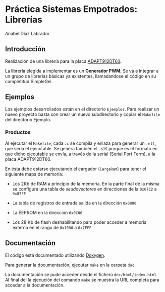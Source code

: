 # Práctica Sistemas Empotrados: Librerías
Anabel Díaz Labrador

## Introducción

Realización de una librería para la placa [ADAPT912DT60](http://www.technologicalarts.com/myfiles/ad912dt60.html).

La librería elegida a implementar es un **Generador PWM**. Se va a integrar a un grupo de librerías básicas ya existentes, 
llamadandose el código en su completitud SimpleGel.

## Ejemplos

Los ejemplos desarrollados están en el directorio `Ejemplos`.
Para realizar un nuevo proyecto basta con crear un nuevo subdirectorio
y copiar el `Makefile` del directorio Ejemplo.

### Productos

Al ejecutar el `Makefile`, cada `.c` se compila y enlaza para generar un `.elf`,
que sería el ejecutable.
Se genera también el `.s19` porque es el formato en que
dicho ejecutable se envía, a través de la serial (Serial Port Term), a la placa ADAPT912DT60.

En ésta debe estarse ejecutando el cargador (`CargaRam`) para tener el siguiente
mapa de memoria:

- Los 2Kb de RAM a principio de la memoria. En la parte final de la misma se configura
una tabla de *seudovectores* en direcciones de la `0x07C2` a `0x07FF`

- La tabla de registros de entrada salida en la dirección `0x0800`

- La EEPROM en la dirección `0x0C00`

- Los 28 Kb de flash deshabilitando para poder acceder a memoria externa en el rango
de `0x1000` a `0x7FFF`

## Documentación

El código está documentado utilizando [Doxygen](http://www.doxygen.nl).

Para generar la documentación, ejecutar `make` en la carpeta `doc`.

La documentación se pude acceder desde el fichero `doc/html/index.html`.
Al final del la ejecución del comando `make` se muestra la
URL completa para acceder a la documentación.

